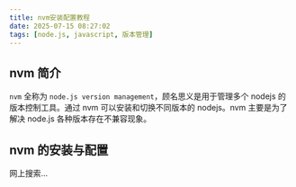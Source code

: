 ```yaml
---
title: nvm安装配置教程
date: 2025-07-15 08:27:02
tags: [node.js, javascript, 版本管理]
---
```


## nvm 简介

`nvm` 全称为 `node.js version management`，顾名思义是用于管理多个 nodejs 的版本控制工具。通过 nvm 可以安装和切换不同版本的 nodejs。nvm 主要是为了解决 node.js 各种版本存在不兼容现象。

<!-- more -->

## nvm 的安装与配置

网上搜索...


